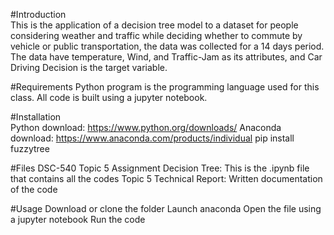 
#Introduction                                                                                                                                                                
This is the application of a decision tree model to a dataset for people considering weather and traffic 
while deciding whether to commute by vehicle or public transportation, the data was collected for a 14 days period. The data have 
temperature, Wind, and Traffic-Jam as its attributes, and Car Driving Decision is the target 
variable.                                                                                                                                                                   

#Requirements
Python program is the programming language used for this class. All code is built using a jupyter notebook.

#Installation                                                                                                                                                     
Python download: https://www.python.org/downloads/
Anaconda download: https://www.anaconda.com/products/individual
pip install fuzzytree

#Files
DSC-540 Topic 5 Assignment Decision Tree:  This is the .ipynb file that contains all the codes
Topic 5 Technical Report: Written documentation of the code

#Usage
Download or clone the folder
Launch anaconda
Open the file using a jupyter notebook
Run the code
